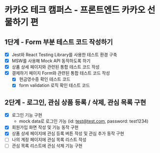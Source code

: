 # 카카오 테크 캠퍼스 - 프론트엔드 카카오 선물하기 편

## 1단계 - Form 부분 테스트 코드 작성하기

- [x] Jest와 React Testing Library를 사용한 테스트 환경 구축
- [x] MSW를 사용해 Mock API 동작하도록 하기
- [x] 상품 상세 페이지와 관련된 통합 테스트 코드 작성
- [x] 결제하기 페이지 Form와 관련된 통합 테스트 코드 작성
  - [x] 현금영수증 확인 테스트 코드
  - [x] form validation 로직 확인 테스트 코드

## 2단계 - 로그인, 관심 상품 등록 / 삭제, 관심 목록 구현

- [x] 로그인 기능 구현
  - mock data로 로그인 가능 (id: test@test.com, password: test1234)
- [x] 회원가입 화면 작성 및 기능 동작 구현
- [x] 상품 상세 페이지에 관심 등록 버튼 작성 및 관심 추가 동작 구현
- [ ] 나의 계정 페이지에 관심 목록 리스트 작성
- [ ] 관심 목록 리스트에 관심 삭제 기능 구현
